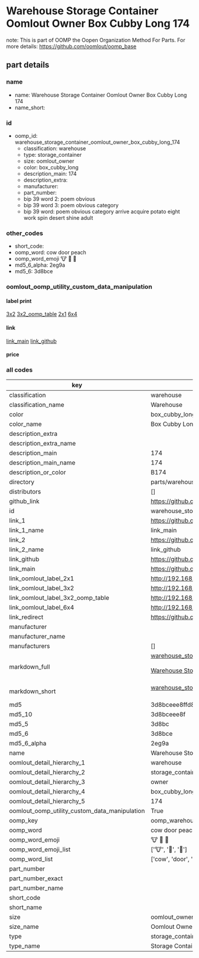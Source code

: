 # Warehouse Storage Container Oomlout Owner Box Cubby Long 174  

note: This is part of OOMP the Oopen Organization Method For Parts. For more details: https://github.com/oomlout/oomp_base

##  part details
  







### name
* name: Warehouse Storage Container Oomlout Owner Box Cubby Long 174
* name_short: 
### id
* oomp_id: warehouse_storage_container_oomlout_owner_box_cubby_long_174
  * classification: warehouse
  * type: storage_container
  * size: oomlout_owner
  * color: box_cubby_long
  * description_main: 174
  * description_extra: 
  * manufacturer: 
  * part_number: 
  * bip 39 word 2: poem obvious
  * bip 39 word 3: poem obvious category
  * bip 39 word: poem obvious category arrive acquire potato eight work spin desert shine adult

### other_codes
* short_code: 
* oomp_word: cow door peach
* oomp_word_emoji :cow: :door: :peach:
* md5_6_alpha: 2eg9a
* md5_6: 3d8bce






### oomlout_oomp_utility_custom_data_manipulation
#### label print
[3x2](http://192.168.1.245:1112/?label=oomp%202eg9a)
[3x2_oomp_table](http://192.168.1.108:1112/?label=oomp%202eg9a)
[2x1](http://192.168.1.242:1112/?label=oomp%202eg9a)
[6x4](http://192.168.1.55:1112/?label=oomp%202eg9a)    

#### link

[link_main](https://github.com/oomlout/oomlout_oomp_version_1_messy/tree/main/parts/warehouse_storage_container_oomlout_owner_box_cubby_long_174) [link_github](https://github.com/oomlout/oomlout_oomp_version_1_messy/tree/main/parts/warehouse_storage_container_oomlout_owner_box_cubby_long_174)                             

#### price







### all codes 
| key | value |  
| --- | --- |  
| classification | warehouse |  
| classification_name | Warehouse |  
| color | box_cubby_long |  
| color_name | Box Cubby Long |  
| description_extra |  |  
| description_extra_name |  |  
| description_main | 174 |  
| description_main_name | 174 |  
| description_or_color | B174 |  
| directory | parts/warehouse_storage_container_oomlout_owner_box_cubby_long_174 |  
| distributors | [] |  
| github_link | https://github.com/oomlout/oomlout_oomp_part_src/tree/main/parts/warehouse_storage_container_oomlout_owner_box_cubby_long_174 |  
| id | warehouse_storage_container_oomlout_owner_box_cubby_long_174 |  
| link_1 | https://github.com/oomlout/oomlout_oomp_version_1_messy/tree/main/parts/warehouse_storage_container_oomlout_owner_box_cubby_long_174 |  
| link_1_name | link_main |  
| link_2 | https://github.com/oomlout/oomlout_oomp_version_1_messy/tree/main/parts/warehouse_storage_container_oomlout_owner_box_cubby_long_174 |  
| link_2_name | link_github |  
| link_github | https://github.com/oomlout/oomlout_oomp_version_1_messy/tree/main/parts/warehouse_storage_container_oomlout_owner_box_cubby_long_174 |  
| link_main | https://github.com/oomlout/oomlout_oomp_version_1_messy/tree/main/parts/warehouse_storage_container_oomlout_owner_box_cubby_long_174 |  
| link_oomlout_label_2x1 | http://192.168.1.242:1112/?label=oomp%202eg9a |  
| link_oomlout_label_3x2 | http://192.168.1.245:1112/?label=oomp%202eg9a |  
| link_oomlout_label_3x2_oomp_table | http://192.168.1.108:1112/?label=oomp%202eg9a |  
| link_oomlout_label_6x4 | http://192.168.1.55:1112/?label=oomp%202eg9a |  
| link_redirect | https://github.com/oomlout/oomlout_oomp_version_1_messy/tree/main/parts/warehouse_storage_container_oomlout_owner_box_cubby_long_174 |  
| manufacturer |  |  
| manufacturer_name |  |  
| manufacturers | [] |  
| markdown_full | [warehouse_storage_container_oomlout_owner_box_cubby_long_174](none)<br>[](none)<br>[Warehouse Storage Container Oomlout Owner Box Cubby Long 174](none)<br><br> |  
| markdown_short | [warehouse_storage_container_oomlout_owner_box_cubby_long_174](none)<br><br> |  
| md5 | 3d8bceee8ffd88dea30110c848662d38 |  
| md5_10 | 3d8bceee8f |  
| md5_5 | 3d8bc |  
| md5_6 | 3d8bce |  
| md5_6_alpha | 2eg9a |  
| name | Warehouse Storage Container Oomlout Owner Box Cubby Long 174 |  
| oomlout_detail_hierarchy_1 | warehouse |  
| oomlout_detail_hierarchy_2 | storage_container |  
| oomlout_detail_hierarchy_3 | owner |  
| oomlout_detail_hierarchy_4 | box_cubby_long |  
| oomlout_detail_hierarchy_5 | 174 |  
| oomlout_oomp_utility_custom_data_manipulation | True |  
| oomp_key | oomp_warehouse_storage_container_oomlout_owner_box_cubby_long_174 |  
| oomp_word | cow door peach |  
| oomp_word_emoji | :cow: :door: :peach: |  
| oomp_word_emoji_list | [':cow:', ':door:', ':peach:'] |  
| oomp_word_list | ['cow', 'door', 'peach'] |  
| part_number |  |  
| part_number_exact |  |  
| part_number_name |  |  
| short_code |  |  
| short_name |  |  
| size | oomlout_owner |  
| size_name | Oomlout Owner |  
| type | storage_container |  
| type_name | Storage Container |  
